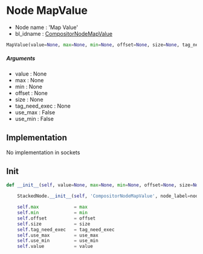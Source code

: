 # Node MapValue

- Node name : 'Map Value'
- bl_idname : [CompositorNodeMapValue](https://docs.blender.org/api/current/bpy.types.{bl_idname}.html)


``` python
MapValue(value=None, max=None, min=None, offset=None, size=None, tag_need_exec=None, use_max=False, use_min=False, node_label=None, node_color=None)
```
##### Arguments

- value : None
- max : None
- min : None
- offset : None
- size : None
- tag_need_exec : None
- use_max : False
- use_min : False

## Implementation

No implementation in sockets

## Init

``` python
def __init__(self, value=None, max=None, min=None, offset=None, size=None, tag_need_exec=None, use_max=False, use_min=False, node_label=None, node_color=None):

    StackedNode.__init__(self, 'CompositorNodeMapValue', node_label=node_label, node_color=node_color)

    self.max             = max
    self.min             = min
    self.offset          = offset
    self.size            = size
    self.tag_need_exec   = tag_need_exec
    self.use_max         = use_max
    self.use_min         = use_min
    self.value           = value
```
